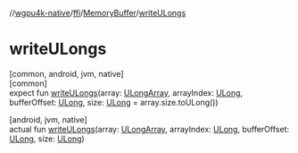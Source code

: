 //[wgpu4k-native](../../../index.md)/[ffi](../index.md)/[MemoryBuffer](index.md)/[writeULongs](write-u-longs.md)

# writeULongs

[common, android, jvm, native]\
[common]\
expect fun [writeULongs](write-u-longs.md)(array: [ULongArray](https://kotlinlang.org/api/core/kotlin-stdlib/kotlin/-u-long-array/index.html), arrayIndex: [ULong](https://kotlinlang.org/api/core/kotlin-stdlib/kotlin/-u-long/index.html), bufferOffset: [ULong](https://kotlinlang.org/api/core/kotlin-stdlib/kotlin/-u-long/index.html), size: [ULong](https://kotlinlang.org/api/core/kotlin-stdlib/kotlin/-u-long/index.html) = array.size.toULong())

[android, jvm, native]\
actual fun [writeULongs](write-u-longs.md)(array: [ULongArray](https://kotlinlang.org/api/core/kotlin-stdlib/kotlin/-u-long-array/index.html), arrayIndex: [ULong](https://kotlinlang.org/api/core/kotlin-stdlib/kotlin/-u-long/index.html), bufferOffset: [ULong](https://kotlinlang.org/api/core/kotlin-stdlib/kotlin/-u-long/index.html), size: [ULong](https://kotlinlang.org/api/core/kotlin-stdlib/kotlin/-u-long/index.html))